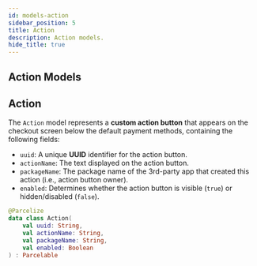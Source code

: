 ```yaml
---
id: models-action
sidebar_position: 5
title: Action
description: Action models.
hide_title: true
---
```


## Action Models

## Action
The `Action` model represents a **custom action button** that appears on the checkout screen below the default payment methods, containing the following fields:  

- `uuid`: A unique **UUID** identifier for the action button.  
- `actionName`: The text displayed on the action button.  
- `packageName`: The package name of the 3rd-party app that created this action (i.e., action button owner).  
- `enabled`: Determines whether the action button is visible (`true`) or hidden/disabled (`false`).  

```kotlin
@Parcelize
data class Action(
    val uuid: String,
    val actionName: String,
    val packageName: String,
    val enabled: Boolean
) : Parcelable
```